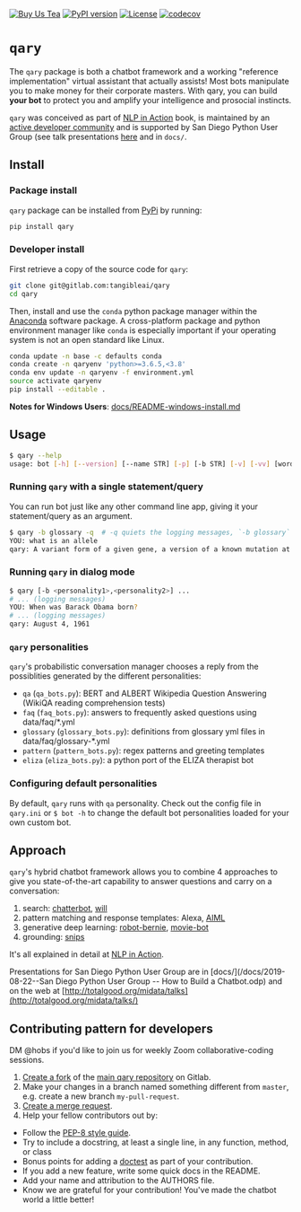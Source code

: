 [![Buy Us Tea](https://github.com/nlpia/nlpia-bot/raw/develop/docs/media/small-leaf-and-name-screenshot-31x80.png)](https://buymeacoffee.com/hobs)
[![PyPI version](https://img.shields.io/pypi/pyversions/qary.svg)](https://pypi.org/project/qary/)
[![License](https://img.shields.io/pypi/l/qary.svg)](https://pypi.python.org/pypi/qary/)
[![codecov](https://codecov.io/gl/tangibleai/qary/branch/master/graph/badge.svg)](https://codecov.io/gl/tangibleai/qary)

# `qary`

The `qary` package is both a chatbot framework and a working "reference implementation" virtual assistant that actually assists! Most bots manipulate you to make money for their corporate masters. With qary, you can build **your bot** to protect you and amplify your intelligence and prosocial instincts.

`qary` was conceived as part of [NLP in Action](https://www.manning.com/books/natural-language-processing-in-action) book, is maintained by an [active developer community](/docs/wiki/contributors.md) and is supported by San Diego Python User Group (see talk presentations [here](http://totalgood.org/midata/talks/) and in `docs/`.


## Install

### Package install
`qary` package can be installed from [PyPi](https://pypi.org/project/qary/) by running:

```bash
pip install qary
```

### Developer install

First retrieve a copy of the source code for `qary`:

```bash
git clone git@gitlab.com:tangibleai/qary
cd qary
```

Then, install and use the `conda` python package manager within the [Anaconda](https://www.anaconda.com/products/individual#Downloads) software package.
A cross-platform package and python environment manager like `conda` is especially important if your operating system is not an open standard like Linux.

```bash
conda update -n base -c defaults conda
conda create -n qaryenv 'python>=3.6.5,<3.8'
conda env update -n qaryenv -f environment.yml
source activate qaryenv
pip install --editable .
```

**Notes for Windows Users**: [docs/README-windows-install.md](docs/README-windows-install.md)

## Usage

```bash
$ qary --help
usage: bot [-h] [--version] [--name STR] [-p] [-b STR] [-v] [-vv] [words [words ...]]
```

### Running `qary` with a single statement/query

You can run bot just like any other command line app, giving it your statement/query as an argument.

```bash
$ qary -b glossary -q  # -q quiets the logging messages, `-b glossary` loads the glossary bot
YOU: what is an allele
qary: A variant form of a given gene, a version of a known mutation at the same place as the original unmodified gene within a chromosome.
```

### Running `qary` in dialog mode

```bash
$ qary [-b <personality1>,<personality2>] ...
# ... (logging messages)
YOU: When was Barack Obama born?
# ... (logging messages)
qary: August 4, 1961
```

### `qary` personalities

`qary`'s probabilistic conversation manager chooses a reply from the possiblities generated by the different personalities:

- `qa` (`qa_bots.py`): BERT and ALBERT Wikipedia Question Answering (WikiQA reading comprehension tests)
- `faq` (`faq_bots.py`): answers to frequently asked questions using data/faq/*.yml
- `glossary` (`glossary_bots.py`): definitions from glossary yml files in data/faq/glossary-*.yml
- `pattern` (`pattern_bots.py`): regex patterns and greeting templates
- `eliza` (`eliza_bots.py`): a python port of the ELIZA therapist bot

### Configuring default personalities

By default, `qary` runs with `qa` personality. Check out the config file in `qary.ini` or `$ bot -h` to change the default bot personalities loaded for your own custom bot.

## Approach

`qary`'s hybrid chatbot framework allows you to combine 4 approaches to give you state-of-the-art capability to answer questions and carry on a conversation:

1. search: [chatterbot](https://github.com/gunthercox/ChatterBot), [will](https://github.com/skoczen/will)
2. pattern matching and response templates: Alexa, [AIML](https://github.com/keiffster/program-y)
3. generative deep learning: [robot-bernie](https://github.com/nlpia/robot-bernie), [movie-bot](https://github.com/totalgood/nlpia/blob/master/src/nlpia/book/examples/ch10_movie_dialog_chatbot.py)
4. grounding: [snips](https://github.com/snipsco/snips-nlu)

It's all explained in detail at [NLP in Action](https://www.manning.com/books/natural-language-processing-in-action).

Presentations for San Diego Python User Group are in [docs/](/docs/2019-08-22--San Diego Python User Group -- How to Build a Chatbot.odp) and on the web at [http://totalgood.org/midata/talks](http://totalgood.org/midata/talks/)

## Contributing pattern for developers

DM @hobs if you'd like to join us for weekly Zoom collaborative-coding sessions.

1. [Create a fork](https://docs.gitlab.com/ee/user/project/repository/forking_workflow.html#creating-a-fork) of the [main qary repository](https://gitlab.com/tangibleai/qary) on Gitlab.
2. Make your changes in a branch named something different from `master`, e.g. create
   a new branch `my-pull-request`.
3. [Create a merge request](https://docs.gitlab.com/ee/user/project/merge_requests/creating_merge_requests.html).
4. Help your fellow contributors out by:
  - Follow the [PEP-8 style guide](https://www.python.org/dev/peps/pep-0008/).
  - Try to include a docstring, at least a single line, in any function, method, or class
  - Bonus points for adding a [doctest](https://docs.python.org/3/library/doctest.html) as part of your contribution.
  - If you add a new feature, write some quick docs in the README.
  - Add your name and attribution to the AUTHORS file.
  - Know we are grateful for your contribution! You've made the chatbot world a little better!


